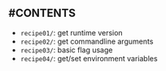 #CONTENTS
---

+ `recipe01/`: get runtime version
+ `recipe02/`: get commandline arguments
+ `recipe03/`: basic flag usage
+ `recipe04/`: get/set environment variables
